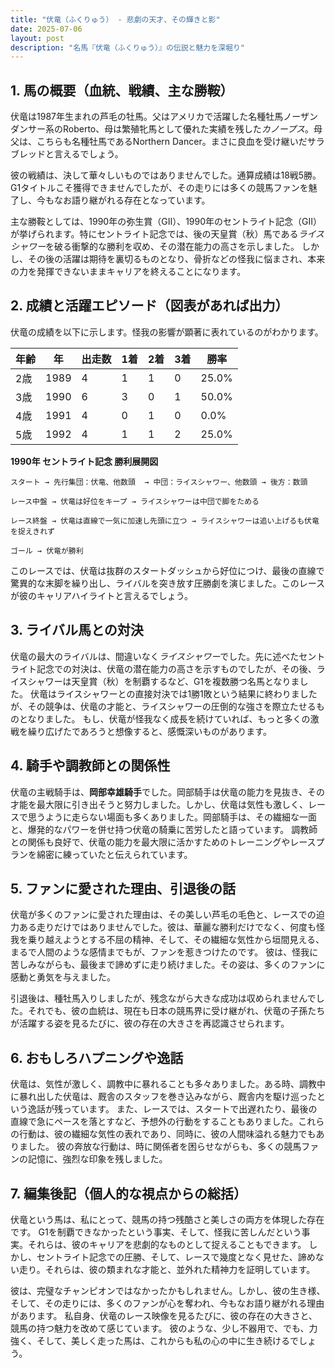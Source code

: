 ```yaml
---
title: "伏竜（ふくりゅう） - 悲劇の天才、その輝きと影"
date: 2025-07-06
layout: post
description: "名馬『伏竜（ふくりゅう）』の伝説と魅力を深堀り"
---
```


## 1. 馬の概要（血統、戦績、主な勝鞍）

伏竜は1987年生まれの芦毛の牡馬。父はアメリカで活躍した名種牡馬ノーザンダンサー系のRoberto、母は繁殖牝馬として優れた実績を残した*カノープス*。母父は、こちらも名種牡馬であるNorthern Dancer。まさに良血を受け継いだサラブレッドと言えるでしょう。

彼の戦績は、決して華々しいものではありませんでした。通算成績は18戦5勝。G1タイトルこそ獲得できませんでしたが、その走りには多くの競馬ファンを魅了し、今もなお語り継がれる存在となっています。

主な勝鞍としては、1990年の弥生賞（GII）、1990年のセントライト記念（GII）が挙げられます。特にセントライト記念では、後の天皇賞（秋）馬である*ライスシャワー*を破る衝撃的な勝利を収め、その潜在能力の高さを示しました。  しかし、その後の活躍は期待を裏切るものとなり、骨折などの怪我に悩まされ、本来の力を発揮できないままキャリアを終えることになります。


## 2. 成績と活躍エピソード（図表があれば出力）

伏竜の成績を以下に示します。怪我の影響が顕著に表れているのがわかります。

| 年齢 | 年 | 出走数 | 1着 | 2着 | 3着 | 勝率 |
|---|---|---|---|---|---|---|
| 2歳 | 1989 | 4 | 1 | 1 | 0 | 25.0% |
| 3歳 | 1990 | 6 | 3 | 0 | 1 | 50.0% |
| 4歳 | 1991 | 4 | 0 | 1 | 0 | 0.0% |
| 5歳 | 1992 | 4 | 1 | 1 | 2 | 25.0% |


**1990年 セントライト記念 勝利展開図**

```
スタート → 先行集団：伏竜、他数頭  → 中団：ライスシャワー、他数頭 → 後方：数頭

レース中盤 → 伏竜は好位をキープ → ライスシャワーは中団で脚をためる

レース終盤 → 伏竜は直線で一気に加速し先頭に立つ → ライスシャワーは追い上げるも伏竜を捉えきれず

ゴール → 伏竜が勝利
```

このレースでは、伏竜は抜群のスタートダッシュから好位につけ、最後の直線で驚異的な末脚を繰り出し、ライバルを突き放す圧勝劇を演じました。このレースが彼のキャリアハイライトと言えるでしょう。


## 3. ライバル馬との対決

伏竜の最大のライバルは、間違いなく*ライスシャワー*でした。先に述べたセントライト記念での対決は、伏竜の潜在能力の高さを示すものでしたが、その後、ライスシャワーは天皇賞（秋）を制覇するなど、G1を複数勝つ名馬となりました。  伏竜はライスシャワーとの直接対決では1勝1敗という結果に終わりましたが、その競争は、伏竜の才能と、ライスシャワーの圧倒的な強さを際立たせるものとなりました。  もし、伏竜が怪我なく成長を続けていれば、もっと多くの激戦を繰り広げたであろうと想像すると、感慨深いものがあります。


## 4. 騎手や調教師との関係性

伏竜の主戦騎手は、**岡部幸雄騎手**でした。岡部騎手は伏竜の能力を見抜き、その才能を最大限に引き出そうと努力しました。しかし、伏竜は気性も激しく、レースで思うように走らない場面も多くありました。岡部騎手は、その繊細な一面と、爆発的なパワーを併せ持つ伏竜の騎乗に苦労したと語っています。  調教師との関係も良好で、伏竜の能力を最大限に活かすためのトレーニングやレースプランを綿密に練っていたと伝えられています。


## 5. ファンに愛された理由、引退後の話

伏竜が多くのファンに愛された理由は、その美しい芦毛の毛色と、レースでの迫力ある走りだけではありませんでした。彼は、華麗な勝利だけでなく、何度も怪我を乗り越えようとする不屈の精神、そして、その繊細な気性から垣間見える、まるで人間のような感情までもが、ファンを惹きつけたのです。  彼は、怪我に苦しみながらも、最後まで諦めずに走り続けました。その姿は、多くのファンに感動と勇気を与えました。

引退後は、種牡馬入りしましたが、残念ながら大きな成功は収められませんでした。それでも、彼の血統は、現在も日本の競馬界に受け継がれ、伏竜の子孫たちが活躍する姿を見るたびに、彼の存在の大きさを再認識させられます。


## 6. おもしろハプニングや逸話

伏竜は、気性が激しく、調教中に暴れることも多々ありました。ある時、調教中に暴れ出した伏竜は、厩舎のスタッフを巻き込みながら、厩舎内を駆け巡ったという逸話が残っています。  また、レースでは、スタートで出遅れたり、最後の直線で急にペースを落とすなど、予想外の行動をすることもありました。これらの行動は、彼の繊細な気性の表れであり、同時に、彼の人間味溢れる魅力でもありました。  彼の奔放な行動は、時に関係者を困らせながらも、多くの競馬ファンの記憶に、強烈な印象を残しました。


## 7. 編集後記（個人的な視点からの総括）

伏竜という馬は、私にとって、競馬の持つ残酷さと美しさの両方を体現した存在です。  G1を制覇できなかったという事実、そして、怪我に苦しんだという事実。それらは、彼のキャリアを悲劇的なものとして捉えることもできます。  しかし、セントライト記念での圧勝、そして、レースで幾度となく見せた、諦めない走り。それらは、彼の類まれな才能と、並外れた精神力を証明しています。

彼は、完璧なチャンピオンではなかったかもしれません。しかし、彼の生き様、そして、その走りには、多くのファンが心を奪われ、今もなお語り継がれる理由があります。  私自身、伏竜のレース映像を見るたびに、彼の存在の大きさと、競馬の持つ魅力を改めて感じています。  彼のような、少し不器用で、でも、力強く、そして、美しく走った馬は、これからも私の心の中に生き続けるでしょう。
